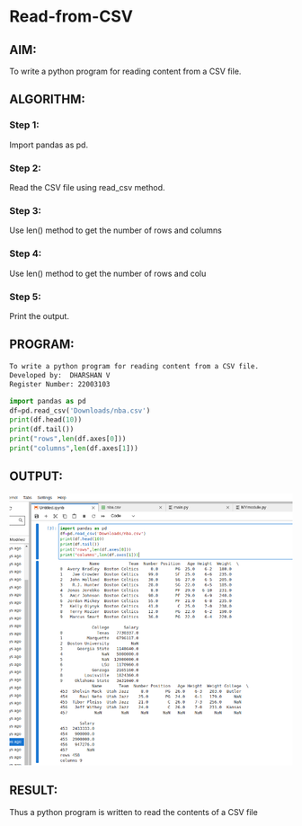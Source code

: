 # Read-from-CSV

## AIM:
To write a python program for reading content from a CSV file.

## ALGORITHM:
### Step 1:
Import pandas as pd.
### Step 2:
Read the CSV file using read_csv method.
### Step 3:
Use len() method to get the number of rows and columns

### Step 4:

Use len() method to get the number of rows and colu
### Step 5:
Print the output.

## PROGRAM:
```
To write a python program for reading content from a CSV file.
Developed by:  DHARSHAN V
Register Number: 22003103

```

```python
import pandas as pd
df=pd.read_csv('Downloads/nba.csv')
print(df.head(10))
print(df.tail())
print("rows",len(df.axes[0]))
print("columns",len(df.axes[1]))

```

## OUTPUT:
![output](/read.png)

## RESULT:
Thus a python program is written to read the contents of a CSV file
